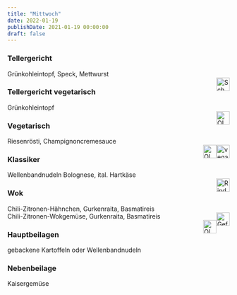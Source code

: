 ```yaml
---
title: "Mittwoch"
date: 2022-01-19
publishDate: 2021-01-19 00:00:00
draft: false
---
```

### Tellergericht  
<div class="flex-container">
<div>Grünkohleintopf, Speck, Mettwurst</div><div margin-left="auto"><img loading="lazy" src="../images/Schwein.png" style="float:right;" alt="Schwein.png" height=30px></div></div>

### Tellergericht vegetarisch  
<div class="flex-container">
<div>Grünkohleintopf</div><div margin-left="auto"><img loading="lazy" src="../images/OLV.png" style="float:right;" alt="OLV.png" height=30px></div></div>

### Vegetarisch  
<div class="flex-container">
<div>Riesenrösti, Champignoncremesauce</div><div margin-left="auto"><img loading="lazy" src="../images/vegan.png" style="float:right;" alt="vegan.png" height=30px><img loading="lazy" src="../images/OLV.png" style="float:right;" alt="OLV.png" height=30px></div></div>

### Klassiker  
<div class="flex-container">
<div>Wellenbandnudeln Bolognese, ital. Hartkäse</div><div margin-left="auto"><img loading="lazy" src="../images/Rind.png" style="float:right;" alt="Rind.png" height=30px></div></div>

### Wok  
<div class="flex-container">
<div>Chili-Zitronen-Hähnchen, Gurkenraita, Basmatireis</div><div margin-left="auto"><img loading="lazy" src="../images/Geflügel.png" style="float:right;" alt="Geflügel.png" height=30px></div></div><div class="flex-container">
<div>Chili-Zitronen-Wokgemüse, Gurkenraita, Basmatireis</div><div margin-left="auto"><img loading="lazy" src="../images/OLV.png" style="float:right;" alt="OLV.png" height=30px></div></div>

### Hauptbeilagen  
<div class="flex-container">
<div>gebackene Kartoffeln oder Wellenbandnudeln </div><div margin-left="auto"></div></div>

### Nebenbeilage  
<div class="flex-container">
<div>Kaisergemüse</div><div margin-left="auto"></div></div>

